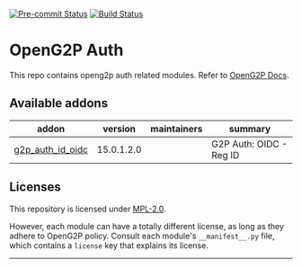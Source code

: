 
<!-- /!\ Non OCA Context : Set here the badge of your runbot / runboat instance. -->
[![Pre-commit Status](https://github.com/OpenG2P/openg2p-auth/actions/workflows/pre-commit.yml/badge.svg?branch=15.0-develop)](https://github.com/OpenG2P/openg2p-auth/actions/workflows/pre-commit.yml?query=branch%3A15.0-develop)
[![Build Status](https://github.com/OpenG2P/openg2p-auth/actions/workflows/test.yml/badge.svg?branch=15.0-develop)](https://github.com/OpenG2P/openg2p-auth/actions/workflows/test.yml?query=branch%3A15.0-develop)
<!-- /!\ Non OCA Context : Set here the badge of your translation instance. -->

<!-- /!\ do not modify above this line -->

# OpenG2P Auth

This repo contains openg2p auth related modules. Refer to [OpenG2P Docs](https://docs.openg2p.org/v/1.1).

<!-- /!\ do not modify below this line -->

<!-- prettier-ignore-start -->

[//]: # (addons)

Available addons
----------------
addon | version | maintainers | summary
--- | --- | --- | ---
[g2p_auth_id_oidc](g2p_auth_id_oidc/) | 15.0.1.2.0 |  | G2P Auth: OIDC - Reg ID

[//]: # (end addons)

<!-- prettier-ignore-end -->

## Licenses

This repository is licensed under [MPL-2.0](LICENSE).

However, each module can have a totally different license, as long as they adhere to OpenG2P
policy. Consult each module's `__manifest__.py` file, which contains a `license` key
that explains its license.

----
<!-- /!\ Non OCA Context : Set here the full description of your organization. -->
